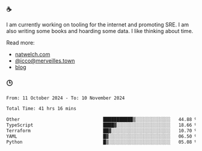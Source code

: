 ### ☕

I am currently working on tooling for the internet and promoting SRE. I am also writing some books and hoarding some data. I like thinking about time. 

Read more:

 - [natwelch.com](https://natwelch.com)
 - [@icco@merveilles.town](https://merveilles.town/@icco)
 - [blog](https://writing.natwelch.com)

### 🕒

<!--START_SECTION:waka-->

```txt
From: 11 October 2024 - To: 10 November 2024

Total Time: 41 hrs 16 mins

Other                               ███████████▒░░░░░░░░░░░░░   44.88 %
TypeScript                          ████▓░░░░░░░░░░░░░░░░░░░░   18.66 %
Terraform                           ██▓░░░░░░░░░░░░░░░░░░░░░░   10.70 %
YAML                                █▓░░░░░░░░░░░░░░░░░░░░░░░   06.50 %
Python                              █▒░░░░░░░░░░░░░░░░░░░░░░░   05.08 %
```

<!--END_SECTION:waka-->
